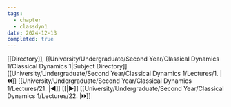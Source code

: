 ```yaml
---
tags:
  - chapter
  - classdyn1
date: 2024-12-13
completed: true
---
```

[[Directory]], [[University/Undergraduate/Second Year/Classical Dynamics 1/Classical Dynamics 1|Subject Directory]]
[[University/Undergraduate/Second Year/Classical Dynamics 1/Lectures/1. |🞀🞀]] [[University/Undergraduate/Second Year/Classical Dynamics 1/Lectures/21. |◀]] [[|▶]] [[University/Undergraduate/Second Year/Classical Dynamics 1/Lectures/22. |🞂🞂]]
# 
## 
### 